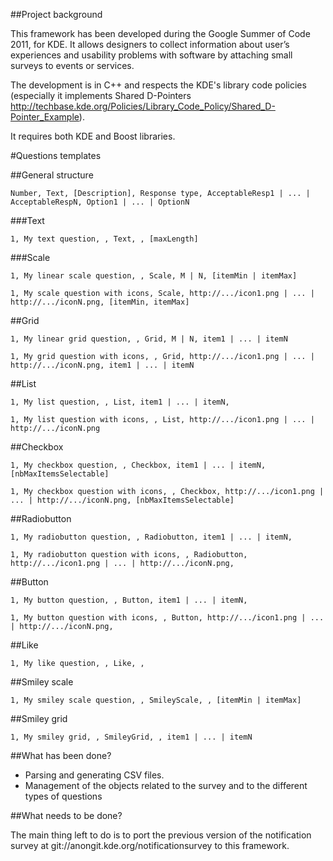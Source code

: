 ##Project background

This framework has been developed during the Google Summer of Code 2011, for KDE.
It allows designers to collect information about user’s experiences and usability problems with software by attaching small surveys to events or services.

The development is in C++ and respects the KDE's library code policies
(especially it implements Shared D-Pointers
 http://techbase.kde.org/Policies/Library_Code_Policy/Shared_D-Pointer_Example).

It requires both KDE and Boost libraries.

#Questions templates

##General structure
```
Number, Text, [Description], Response type, AcceptableResp1 | ... | AcceptableRespN, Option1 | ... | OptionN
```

###Text
```
1, My text question, , Text, , [maxLength]
```

###Scale
```
1, My linear scale question, , Scale, M | N, [itemMin | itemMax]
```
```
1, My scale question with icons, Scale, http://.../icon1.png | ... | http://.../iconN.png, [itemMin, itemMax]
```

##Grid
```
1, My linear grid question, , Grid, M | N, item1 | ... | itemN
```
```
1, My grid question with icons, , Grid, http://.../icon1.png | ... | http://.../iconN.png, item1 | ... | itemN
```

##List
```
1, My list question, , List, item1 | ... | itemN,
```
```
1, My list question with icons, , List, http://.../icon1.png | ... | http://.../iconN.png
```

##Checkbox
```
1, My checkbox question, , Checkbox, item1 | ... | itemN, [nbMaxItemsSelectable]
```
```
1, My checkbox question with icons, , Checkbox, http://.../icon1.png | ... | http://.../iconN.png, [nbMaxItemsSelectable]
```

##Radiobutton
```
1, My radiobutton question, , Radiobutton, item1 | ... | itemN,
```
```
1, My radiobutton question with icons, , Radiobutton, http://.../icon1.png | ... | http://.../iconN.png,
```
##Button
```
1, My button question, , Button, item1 | ... | itemN,
```
```
1, My button question with icons, , Button, http://.../icon1.png | ... | http://.../iconN.png,
```
##Like
```
1, My like question, , Like, ,
```

##Smiley scale
```
1, My smiley scale question, , SmileyScale, , [itemMin | itemMax]
```

##Smiley grid
```
1, My smiley grid, , SmileyGrid, , item1 | ... | itemN
```


##What has been done?

- Parsing and generating CSV files.
- Management of the objects related to the survey and to the different types of questions

##What needs to be done?

The main thing left to do is to port the previous version of the notification survey at git://anongit.kde.org/notificationsurvey to this framework. 

